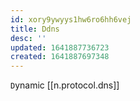```yaml
---
id: xory9ywyys1hw6ro6hh6vej
title: Ddns
desc: ''
updated: 1641887736723
created: 1641887697348
---
```



`D`ynamic [[n.protocol.dns]]
